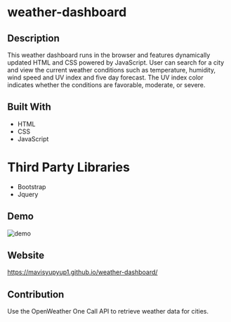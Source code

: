 # weather-dashboard
## Description
This weather dashboard runs in the browser and features dynamically updated HTML and CSS powered by JavaScript. User can search for a city and view the current weather conditions such as temperature, humidity, wind speed and UV index and five day forecast. The UV index color indicates whether the conditions are favorable, moderate, or severe.
## Built With
* HTML
* CSS
* JavaScript

# Third Party Libraries
* Bootstrap
* Jquery

## Demo
![demo](assets/images/Weather-Dashboard.gif)

## Website
 https://mavisyupyup1.github.io/weather-dashboard/

## Contribution
Use the OpenWeather One Call API to retrieve weather data for cities.